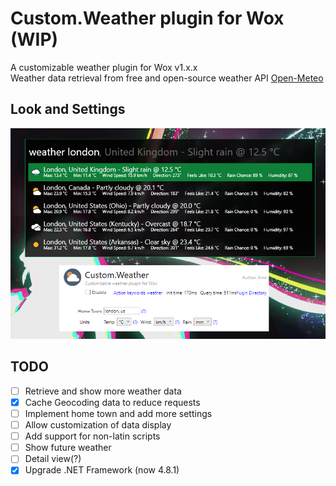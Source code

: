 # Custom.Weather plugin for Wox (WIP)
 A customizable weather plugin for Wox v1.x.x</br>
 Weather data retrieval from free and open-source weather API [Open-Meteo](https://open-meteo.com)

## Look and Settings
<img width="600" src="Images\\example.png"/>

## TODO ##
- [ ] Retrieve and show more weather data
- [x] Cache Geocoding data to reduce requests
- [ ] Implement home town and add more settings
- [ ] Allow customization of data display
- [ ] Add support for non-latin scripts
- [ ] Show future weather
- [ ] Detail view(?)
- [x] Upgrade .NET Framework (now 4.8.1)
